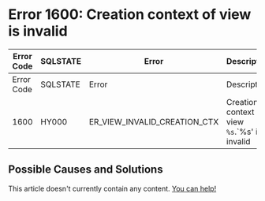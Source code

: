 
# Error 1600: Creation context of view is invalid


| Error Code | SQLSTATE | Error | Description |
| --- | --- | --- | --- |
| Error Code | SQLSTATE | Error | Description |
| 1600 | HY000 | ER_VIEW_INVALID_CREATION_CTX | Creation context of view `%s`.`%s' is invalid |




## Possible Causes and Solutions


This article doesn't currently contain any content. [You can help!](/kb/en/writing-and-editing-knowledge-base-articles/)

